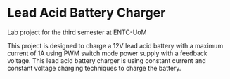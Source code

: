 # Lead Acid Battery Charger
Lab project for the third semester at ENTC-UoM

This project is designed to charge a 12V lead acid battery with a maximum current of 1A using PWM switch mode power supply with a feedback voltage. This lead acid battery charger is using constant current and constant voltage charging techniques to charge the battery.
